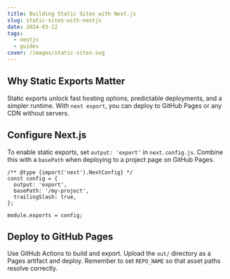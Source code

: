 ```yaml
---
title: Building Static Sites with Next.js
slug: static-sites-with-nextjs
date: 2024-03-12
tags:
  - nextjs
  - guides
cover: /images/static-sites.svg
---
```


## Why Static Exports Matter

Static exports unlock fast hosting options, predictable deployments, and a simpler runtime. With `next export`, you can deploy to GitHub Pages or any CDN without servers.

## Configure Next.js

To enable static exports, set `output: 'export'` in `next.config.js`. Combine this with a `basePath` when deploying to a project page on GitHub Pages.

```
/** @type {import('next').NextConfig} */
const config = {
  output: 'export',
  basePath: '/my-project',
  trailingSlash: true,
};

module.exports = config;
```

## Deploy to GitHub Pages

Use GitHub Actions to build and export. Upload the `out/` directory as a Pages artifact and deploy. Remember to set `REPO_NAME` so that asset paths resolve correctly.
